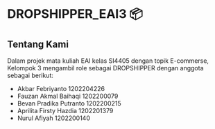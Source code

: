 # DROPSHIPPER_EAI3 📦

## Tentang Kami

Dalam projek mata kuliah EAI kelas SI4405 dengan topik E-commerse, Kelompok 3 mengambil role sebagai DROPSHIPPER dengan anggota sebagai berikut:

- Akbar Febriyanto 1202204226
- Fauzan Akmal Baihaqi 1202200079
- Bevan Pradika Putranto 1202200215
- Aprilita Firsty Hazdia 1202201379
- Nurul Afiyah 1202200140

